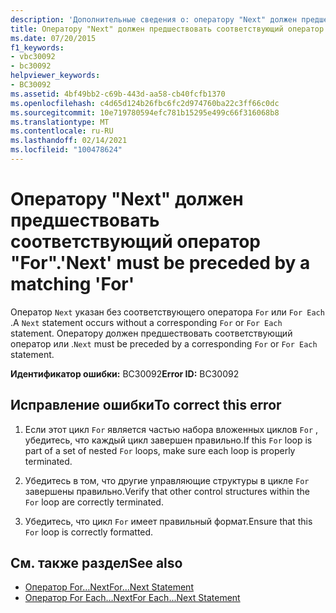 ```yaml
---
description: 'Дополнительные сведения о: оператору "Next" должен предшествовать соответствующий оператор "for"'
title: Оператору "Next" должен предшествовать соответствующий оператор "For".
ms.date: 07/20/2015
f1_keywords:
- vbc30092
- bc30092
helpviewer_keywords:
- BC30092
ms.assetid: 4bf49bb2-c69b-443d-aa58-cb40fcfb1370
ms.openlocfilehash: c4d65d124b26fbc6fc2d974760ba22c3ff66c0dc
ms.sourcegitcommit: 10e719780594efc781b15295e499c66f316068b8
ms.translationtype: MT
ms.contentlocale: ru-RU
ms.lasthandoff: 02/14/2021
ms.locfileid: "100478624"
---
```

# <a name="next-must-be-preceded-by-a-matching-for"></a><span data-ttu-id="7e800-103">Оператору "Next" должен предшествовать соответствующий оператор "For".</span><span class="sxs-lookup"><span data-stu-id="7e800-103">'Next' must be preceded by a matching 'For'</span></span>

<span data-ttu-id="7e800-104">Оператор `Next` указан без соответствующего оператора `For` или `For Each` .</span><span class="sxs-lookup"><span data-stu-id="7e800-104">A `Next` statement occurs without a corresponding `For` or `For Each` statement.</span></span> <span data-ttu-id="7e800-105">Оператору должен предшествовать соответствующий оператор  или  .</span><span class="sxs-lookup"><span data-stu-id="7e800-105">`Next` must be preceded by a corresponding `For` or `For Each` statement.</span></span>  
  
 <span data-ttu-id="7e800-106">**Идентификатор ошибки:** BC30092</span><span class="sxs-lookup"><span data-stu-id="7e800-106">**Error ID:** BC30092</span></span>  
  
## <a name="to-correct-this-error"></a><span data-ttu-id="7e800-107">Исправление ошибки</span><span class="sxs-lookup"><span data-stu-id="7e800-107">To correct this error</span></span>  
  
1. <span data-ttu-id="7e800-108">Если этот цикл `For` является частью набора вложенных циклов `For` , убедитесь, что каждый цикл завершен правильно.</span><span class="sxs-lookup"><span data-stu-id="7e800-108">If this `For` loop is part of a set of nested `For` loops, make sure each loop is properly terminated.</span></span>  
  
2. <span data-ttu-id="7e800-109">Убедитесь в том, что другие управляющие структуры в цикле `For` завершены правильно.</span><span class="sxs-lookup"><span data-stu-id="7e800-109">Verify that other control structures within the `For` loop are correctly terminated.</span></span>  
  
3. <span data-ttu-id="7e800-110">Убедитесь, что цикл `For` имеет правильный формат.</span><span class="sxs-lookup"><span data-stu-id="7e800-110">Ensure that this `For` loop is correctly formatted.</span></span>  
  
## <a name="see-also"></a><span data-ttu-id="7e800-111">См. также раздел</span><span class="sxs-lookup"><span data-stu-id="7e800-111">See also</span></span>

- [<span data-ttu-id="7e800-112">Оператор For…Next</span><span class="sxs-lookup"><span data-stu-id="7e800-112">For...Next Statement</span></span>](../language-reference/statements/for-next-statement.md)
- [<span data-ttu-id="7e800-113">Оператор For Each…Next</span><span class="sxs-lookup"><span data-stu-id="7e800-113">For Each...Next Statement</span></span>](../language-reference/statements/for-each-next-statement.md)
